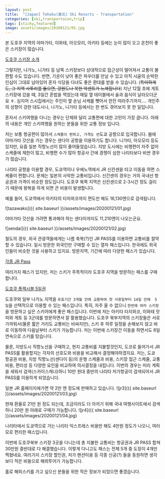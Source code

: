 ```yaml
---
layout: post
title:  "[Japan] Tohoku(東北) Ski Resorts - Transportation"
categories: [ski,transportaion,trip]
tags: [sticky,featured]
image: assets/images/20200121/05.jpg
---
```


본 도호쿠 지역의 야마가타, 이와테, 아오모리, 아키타 등에는 눈이 많이 오고 온천이 좋은 스키장이 많습니다.

[도호쿠 스키장 소개][tohoku]

그렇지만, 나가노, 니가타 등 남쪽 스키장보다 상대적으로 접근성이 떨어져서 교통이 불편할 수도 있습니다.
반면, 기온이 낮아 좋은 파우더를 만날 수 있고 아직 시골의 순박한 인심이 그대로 남아있어 혼자 식당을 다녀도 좋은 환대를 받을 수 있습니다.
(~~특이하게도, 그 지역 사투리를 들으면, 강원도나 북한 악센트가 느껴집니다~~)
지난 12월 초에 게토 스키장에 갔을 때, 3일간 혼밥을 먹었는데 매일 옆 테이블에서 술과 음식이 날라오더군요 ㅎ.
심지어 스시집에서는 주인이 옆 손님 사케를 뺏어서 한잔 따라주기까지....
개인주의 성향이 강한 대도시나, 나가노, 니가타 등에서는 한 번도 겪어보지 못 한 일입니다.

혼자서 스키여행을 다니는 경우는 단체와 달리 교통편에 대한 고민이 가장 큽니다.
아래의 내용은 개인 스키여행을 원하는 분들을 위한 교통 정보 입니다. 

저는 보통 항공편이 많아서 `스케줄이 편하고, 가격도 싼`도쿄 공항으로 입국합니다. 
봄에 야마가타 갓산을 가는 경우는 센다이 공항을 이용하기도 합니다.
니가타, 아오모리 등도 있지만, 요즘 일본 직항노선이 많이 줄어들었습니다.
지방 도시에는 비행편이 자주 없어 스케줄에 제한이 많고, 비행편 수가 많아 항공사 간에 경쟁이 심한 나리타보다 비싼 경우가 많습니다. 

나리타 공항을 이용할 경우, 도쿄역이나 우에노역에서 JR 신칸센을 타고 이동을 하면 스케줄이 편합니다.
문제는 일본의 사악한 교통비입니다. 
신간센의 경우는 거의 국내선 항공권과 가격이 비슷한 정도입니다.
도호쿠 북쪽 지역은 신칸센으로 2-3시간 정도 걸리기 때문에 왕복을 하게 되면 큰 비용이 발생합니다.

예를 들어, 도쿄역에서 아키타의 타자와코까지 편도만 해도 16,130엔으로 검색됩니다.

![tazawako]({{ site.baseurl }}/assets/images/20200121/01.jpg)

야마가타 갓산을 가려면 통과해야 하는 센다이까지도 11,210엔이 나오는군요.

![sendai]({{ site.baseurl }}/assets/images/20200121/02.jpg)

철도의 경우, 외국 관광객들에게는 나름 축복(?)인  JR PASS를 이용하면 교통비를 절약할 수 있습니다.
일시 방문한 외국인만 구매할 수 있는 열차 패스입니다. 한국에도 외국인들이 비슷한 것을 사용하고 있지요.
방문지역, 기간에 따라 다양한 패스가 있습니다.

[각종 JR Pass][jr1]

여러가지 패스가 있지만, 저는 스키가 주목적이라 도호쿠 지역을 방문하는 패스를 구매합니다.

[도호쿠 플렉시블 5일권][jr2]

도호쿠와 일부 나가노 지역을 `유효기간 3개월 안에 교환하여 첫 사용일부터 14일 안에  5일`을 선택적으로 이용할 수 있는 패스입니다. 
특히, 자주 올 수 없으니 `한번에 여러 스키장`을 방문하고 싶은 스키어에게 좋은 패스입니다.
이번에 저는 아키타 타지와코, 이와테 앗피와 게토 등 3군데를 방문하면서 잘 활용했습니다.
도호쿠 북부지역의 스키장들은 서로 가까워서(물론 짧은 거리도 교통비는 비싸지만), 스키 후 하루 일정을 손해보지 않고 바로 이동하여 다음날부터 스키가 가능합니다.
저는 이번에 스키장간 이동을 하면서도 8일 연속으로 스키를 탔습니다.

물론, 지방도시 직항노선을 구매하고, 현지 교통비를 지불할것인지, 도코로 들어가서 JR PASS를 활용할지는 각자의 선호도와 비용을 비교해서 결정해야하겠지요.
저는, 도쿄 항공권 비용, 지방 직항노선(센다이 등)의 운행 스케줄과 비용, 스키장 접근 스케줄, 교통 비용, 편리성 등 다양한 요인을 비교하여 의사결정을 내립니다. 
이번의 경우는 미리 계획을 세워서 검색(스카이스캐너)하니 10만 원대 중반의 나리타 저가항공이 검색되어서 JR PASS를 이용하게 되었습니다.

일본 JR 홈페이지에가면 약 2만 엔 정도에 판매하고 있습니다. 
![jr3]({{ site.baseurl }}/assets/images/20200121/03.jpg)

현재 환율로 21만 원 정도 되는데, 조금이라도 더 아끼기 위해 국내 여행사이트에서 검색하니 20만 원 아래로 구매가 가능합니다.
![jr4]({{ site.baseurl }}/assets/images/20200121/04.jpg)

나리타에서 도쿄역으로 가는 나리타 익스프레스 비용만 해도 4만원 정도가 나오니, 여러모로 편리한 패스입니다.

이번에 도호쿠북부 스키장 3곳을 다니는데 총 지불한 교통비는 항공권과 JR PASS  합쳐 30만원 중반대로 다 해결했습니다.
이렇게 다니고도 패스는 전체 5개 중 도장이 4개만 찍혔네요. 
여러가지 스키장 할인권, 저가 팬션이용 등 각종 신공(?) 들을 동원하면 생각보다 적은 비용으로 해외투어가 가능합니다.

홀로 해외스키를 가고 싶으신 분들을 위한 작은 정보가 되었으면 좋겠습니다.


[tohoku]: https://livejapan.com/ko/in-tohoku/in-pref-niigata/in-joetsu_uonuma_yuzawa/article-a3000027/
[jr1]:   https://www.jreast.co.jp/multi/pass/index.html
[jr2]: https://www.jreast.co.jp/multi/pass/eastpass_t.html